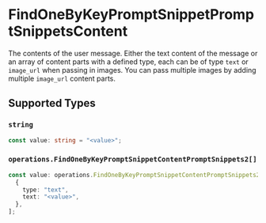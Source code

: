 # FindOneByKeyPromptSnippetPromptSnippetsContent

The contents of the user message. Either the text content of the message or an array of content parts with a defined type, each can be of type `text` or `image_url` when passing in images. You can pass multiple images by adding multiple `image_url` content parts. 


## Supported Types

### `string`

```typescript
const value: string = "<value>";
```

### `operations.FindOneByKeyPromptSnippetContentPromptSnippets2[]`

```typescript
const value: operations.FindOneByKeyPromptSnippetContentPromptSnippets2[] = [
  {
    type: "text",
    text: "<value>",
  },
];
```


